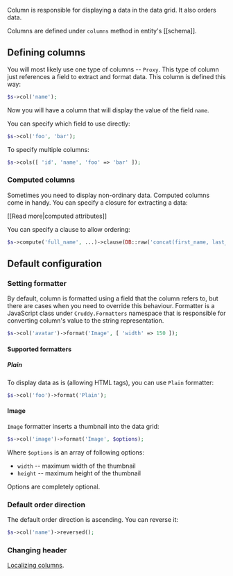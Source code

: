 Column is responsible for displaying a data in the data grid. It also orders data.

Columns are defined under `columns` method in entity's [[schema]].

## Defining columns

You will most likely use one type of columns -- `Proxy`. This type of column just
references a field to extract and format data. This column is defined this way:

```php
$s->col('name');
```

Now you will have a column that will display the value of the field `name`.

You can specify which field to use directly:

```php
$s->col('foo', 'bar');
```

To specify multiple columns:

```php
$s->cols([ 'id', 'name', 'foo' => 'bar' ]);
```

### Computed columns

Sometimes you need to display non-ordinary data. Computed columns come in handy.
You can specify a closure for extracting a data:

[[Read more|computed attributes]]

You can specify a clause to allow ordering:

```php
$s->compute('full_name', ...)->clause(DB::raw('concat(first_name, last_name)'));
```

## Default configuration

### Setting formatter

By default, column is formatted using a field that the column refers to, but there
are cases when you need to override this behaviour. Formatter is a JavaScript class
under `Cruddy.Formatters` namespace that is responsible for converting column's value
to the string representation.

```php
$s->col('avatar')->format('Image', [ 'width' => 150 ]);
```

#### Supported formatters

##### Plain

To display data as is (allowing HTML tags), you can use `Plain` formatter:

```php
$s->col('foo')->format('Plain');
```

#### Image

`Image` formatter inserts a thumbnail into the data grid:

```php
$s->col('image')->format('Image', $options);
```

Where `$options` is an array of following options:

- `width` -- maximum width of the thumbnail
- `height` -- maximum height of the thumbnail

Options are completely optional.

### Default order direction

The default order direction is ascending. You can reverse it:

```php
$s->col('name')->reversed();
```

### Changing header

[Localizing columns](localization#changing-labels).